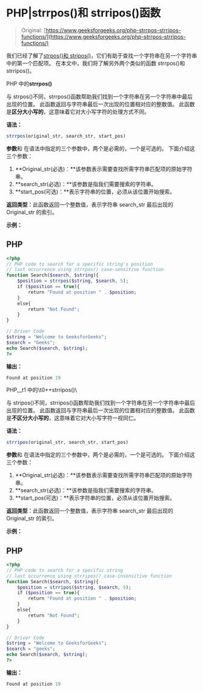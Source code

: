 # PHP|strrpos()和 strripos()函数

> Original: [https://www.geeksforgeeks.org/php-strrpos-strripos-functions/](https://www.geeksforgeeks.org/php-strrpos-strripos-functions/)

我们已经了解了[strpos()和 stripos()](https://www.geeksforgeeks.org/php-strpos-stripos-functions/)，它们有助于查找一个字符串在另一个字符串中的第一个匹配项。 在本文中，我们将了解另外两个类似的函数 strrpos()和 strripos()。

PHP 中的**strrpos()**

与 strpos()不同，strrpos()函数帮助我们找到一个字符串在另一个字符串中最后出现的位置。 此函数返回与字符串最后一次出现的位置相对应的整数值。 此函数是**区分大小写的**，这意味着它对大小写字符的处理方式不同。

**语法：**

```php
strrpos(original_str, search_str, start_pos)

```

**参数**和
在语法中指定的三个参数中，两个是必需的，一个是可选的。 下面介绍这三个参数：

1.  **Original_str(必选)：**该参数表示需要查找所需字符串匹配项的原始字符串。
2.  **search_str(必选)：**该参数是指我们需要搜索的字符串。
3.  **start_pos(可选)：**表示字符串的位置，必须从该位置开始搜索。

**返回类型**：此函数返回一个整数值，表示字符串 search_str 最后出现的 Original_str 的索引。

**示例：**

## PHP

```php
<?php
// PHP code to search for a specific string's position
// last occurrence using strrpos() case-sensitive function
function Search($search, $string){
    $position = strrpos($string, $search, 5); 
    if ($position == true){
        return "Found at position " . $position;
    }
    else{
        return "Not Found";
    }
}

// Driver Code
$string = "Welcome to GeeksforGeeks";
$search = "Geeks";
echo Search($search, $string);
?>
```

**输出：**

```php
Found at position 19

```

PHP__t1 中的\\t0++strripos()\\

与 stripos()不同，strripos()函数帮助我们找到一个字符串在另一个字符串中最后出现的位置。 此函数返回与字符串最后一次出现的位置相对应的整数值。 此函数是**不区分大小写的**，这意味着它对大小写字符一视同仁。

**语法：**

```php
strripos(original_str, search_str, start_pos)

```

**参数**和
在语法中指定的三个参数中，两个是必需的，一个是可选的。 下面介绍这三个参数：

1.  **Original_str(必选)：**该参数表示需要查找所需字符串匹配项的原始字符串。
2.  **search_str(必选)：**该参数是指我们需要搜索的字符串。
3.  **start_pos(可选)：**表示字符串的位置，必须从该位置开始搜索。

**返回类型**：此函数返回一个整数值，表示字符串 search_str 最后出现的 Original_str 的索引。

**示例：**

## PHP

```php
<?php
// PHP code to search for a specific string
// last occurrence using strripos() case-insensitive function
function Search($search, $string){
    $position = strripos($string, $search, 5); 
    if ($position == true){
        return "Found at position " . $position;
    }
    else{
        return "Not Found";
    }
}

// Driver Code
$string = "Welcome to GeeksforGeeks";
$search = "geeks";
echo Search($search, $string);
?>
```

**输出：**

```php
Found at position 19

```